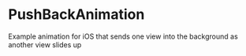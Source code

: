 PushBackAnimation
=================

Example animation for iOS that sends one view into the background as another view slides up